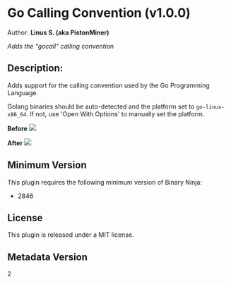 # Go Calling Convention (v1.0.0)
Author: **Linus S. (aka PistonMiner)**

_Adds the "gocall" calling convention_

## Description:

Adds support for the calling convention used by the Go Programming Language.

Golang binaries should be auto-detected and the platform set to `go-linux-x86_64`. If not, use 'Open With Options' to manually set the platform.


**Before**
![](media/before.png)

**After**
![](media/after.png)

## Minimum Version

This plugin requires the following minimum version of Binary Ninja:

* 2846


## License

This plugin is released under a MIT license.
## Metadata Version

2
